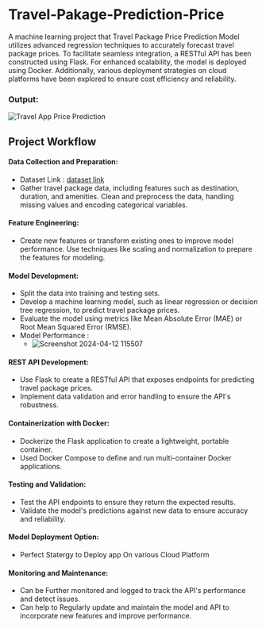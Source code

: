 # Travel-Pakage-Prediction-Price

A machine learning project that Travel Package Price Prediction Model utilizes advanced regression techniques to accurately forecast travel package prices. To facilitate seamless integration, a RESTful API has been constructed using Flask. For enhanced scalability, the model is deployed using Docker. Additionally, various deployment strategies on cloud platforms have been explored to ensure cost efficiency and reliability.

### Output:

![Travel App Price Prediction](https://github.com/Sarthaksaraf96/Travel-Pakage-Prediction-Pricee/assets/132260196/3209165b-4f6c-4f66-aac9-86b4fd2a9506)



## Project Workflow
#### Data Collection and Preparation:
- Dataset Link : [dataset link](https://drive.google.com/file/d/1eQPD_UG5C6YfvduVlX7PckwVwGuBnCBw/view)
- Gather travel package data, including features such as destination, duration, and amenities.
Clean and preprocess the data, handling missing values and encoding categorical variables.

#### Feature Engineering:
- Create new features or transform existing ones to improve model performance.
Use techniques like scaling and normalization to prepare the features for modeling.

#### Model Development:
- Split the data into training and testing sets.
- Develop a machine learning model, such as linear regression or decision tree regression, to predict travel package prices.
- Evaluate the model using metrics like Mean Absolute Error (MAE) or Root Mean Squared Error (RMSE).
- Model Performance :
    - ![Screenshot 2024-04-12 115507](https://github.com/Sarthaksaraf96/Travel-Pakage-Prediction-Pricee/assets/132260196/d1a3b1a0-b3f1-4a74-877e-c29a6e423548)


#### REST API Development:
- Use Flask to create a RESTful API that exposes endpoints for predicting travel package prices.
- Implement data validation and error handling to ensure the API's robustness.

#### Containerization with Docker:
- Dockerize the Flask application to create a lightweight, portable container.
- Used Docker Compose to define and run multi-container Docker applications.

#### Testing and Validation:
- Test the API endpoints to ensure they return the expected results.
- Validate the model's predictions against new data to ensure accuracy and reliability.

#### Model Deployment Option:
- Perfect Statergy to Deploy app On various Cloud Platform
  
#### Monitoring and Maintenance:
- Can be Further monitored and logged to track the API's performance and detect issues.
- Can help to Regularly update and maintain the model and API to incorporate new features and improve performance.
